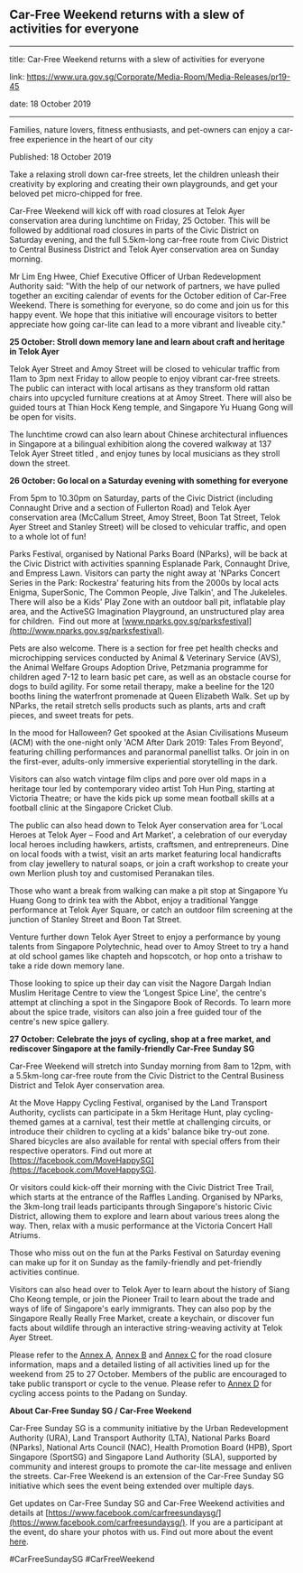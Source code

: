 ## Car-Free Weekend returns with a slew of activities for everyone

---

title: Car-Free Weekend returns with a slew of activities for everyone

link: https://www.ura.gov.sg/Corporate/Media-Room/Media-Releases/pr19-45

date: 18 October 2019

---

Families, nature lovers, fitness enthusiasts, and pet-owners can enjoy a car-free experience in the heart of our city

Published: 18 October 2019

Take a relaxing stroll down car-free streets, let the children unleash their creativity by exploring and creating their own playgrounds, and get your beloved pet micro-chipped for free.

Car-Free Weekend will kick off with road closures at Telok Ayer conservation area during lunchtime on Friday, 25 October. This will be followed by additional road closures in parts of the Civic District on Saturday evening, and the full 5.5km-long car-free route from Civic District to Central Business District and Telok Ayer conservation area on Sunday morning.

Mr Lim Eng Hwee, Chief Executive Officer of Urban Redevelopment Authority said: "With the help of our network of partners, we have pulled together an exciting calendar of events for the October edition of Car-Free Weekend. There is something for everyone, so do come and join us for this happy event. We hope that this initiative will encourage visitors to better appreciate how going car-lite can lead to a more vibrant and liveable city."

**25 October: Stroll down memory lane and learn about craft and heritage in Telok Ayer**

Telok Ayer Street and Amoy Street will be closed to vehicular traffic from 11am to 3pm next Friday to allow people to enjoy vibrant car-free streets. The public can interact with local artisans as they transform old rattan chairs into upcycled furniture creations at at Amoy Street. There will also be guided tours at Thian Hock Keng temple, and Singapore Yu Huang Gong will be open for visits.

The lunchtime crowd can also learn about Chinese architectural influences in Singapore at a bilingual exhibition along the covered walkway at 137 Telok Ayer Street titled , and enjoy tunes by local musicians as they stroll down the street.

**26 October: Go local on a Saturday evening with something for everyone**

From 5pm to 10.30pm on Saturday, parts of the Civic District (including Connaught Drive and a section of Fullerton Road) and Telok Ayer conservation area (McCallum Street, Amoy Street, Boon Tat Street, Telok Ayer Street and Stanley Street) will be closed to vehicular traffic, and open to a whole lot of fun!

Parks Festival, organised by National Parks Board (NParks), will be back at the Civic District with activities spanning Esplanade Park, Connaught Drive, and Empress Lawn. Visitors can party the night away at 'NParks Concert Series in the Park: Rockestra' featuring hits from the 2000s by local acts Enigma, SuperSonic, The Common People, Jive Talkin', and The Jukeleles. There will also be a Kids' Play Zone with an outdoor ball pit, inflatable play area, and the ActiveSG Imagination Playground, an unstructured play area for children.  Find out more at [www.nparks.gov.sg/parksfestival](http://www.nparks.gov.sg/parksfestival).

Pets are also welcome. There is a section for free pet health checks and microchipping services conducted by Animal & Veterinary Service (AVS), the Animal Welfare Groups Adoption Drive, Petzmania programme for children aged 7-12 to learn basic pet care, as well as an obstacle course for dogs to build agility. For some retail therapy, make a beeline for the 120 booths lining the waterfront promenade at Queen Elizabeth Walk. Set up by NParks, the retail stretch sells products such as plants, arts and craft pieces, and sweet treats for pets.

In the mood for Halloween? Get spooked at the Asian Civilisations Museum (ACM) with the one-night only 'ACM After Dark 2019: Tales From Beyond', featuring chilling performances and paranormal panellist talks. Or join in on the first-ever, adults-only immersive experiential storytelling in the dark.

Visitors can also watch vintage film clips and pore over old maps in a heritage tour led by contemporary video artist Toh Hun Ping, starting at Victoria Theatre; or have the kids pick up some mean football skills at a football clinic at the Singapore Cricket Club.

The public can also head down to Telok Ayer conservation area for 'Local Heroes at Telok Ayer – Food and Art Market', a celebration of our everyday local heroes including hawkers, artists, craftsmen, and entrepreneurs. Dine on local foods with a twist, visit an arts market featuring local handicrafts from clay jewellery to natural soaps, or join a craft workshop to create your own Merlion plush toy and customised Peranakan tiles.

Those who want a break from walking can make a pit stop at Singapore Yu Huang Gong to drink tea with the Abbot, enjoy a traditional Yangge performance at Telok Ayer Square, or catch an outdoor film screening at the junction of Stanley Street and Boon Tat Street.

Venture further down Telok Ayer Street to enjoy a performance by young talents from Singapore Polytechnic, head over to Amoy Street to try a hand at old school games like chapteh and hopscotch, or hop onto a trishaw to take a ride down memory lane.

Those looking to spice up their day can visit the Nagore Dargah Indian Muslim Heritage Centre to view the ‘Longest Spice Line', the centre's attempt at clinching a spot in the Singapore Book of Records. To learn more about the spice trade, visitors can also join a free guided tour of the centre's new spice gallery.

**27 October: Celebrate the joys of cycling, shop at a free market, and rediscover Singapore at the family-friendly Car-Free Sunday SG**

Car-Free Weekend will stretch into Sunday morning from 8am to 12pm, with a 5.5km-long car-free route from the Civic District to the Central Business District and Telok Ayer conservation area.

At the Move Happy Cycling Festival, organised by the Land Transport Authority, cyclists can participate in a 5km Heritage Hunt, play cycling-themed games at a carnival, test their mettle at challenging circuits, or introduce their children to cycling at a kids' balance bike try-out zone. Shared bicycles are also available for rental with special offers from their respective operators. Find out more at [https://facebook.com/MoveHappySG](https://facebook.com/MoveHappySG).

Or visitors could kick-off their morning with the Civic District Tree Trail, which starts at the entrance of the Raffles Landing. Organised by NParks, the 3km-long trail leads participants through Singapore's historic Civic District, allowing them to explore and learn about various trees along the way. Then, relax with a music performance at the Victoria Concert Hall Atriums.

Those who miss out on the fun at the Parks Festival on Saturday evening can make up for it on Sunday as the family-friendly and pet-friendly activities continue.

Visitors can also head over to Telok Ayer to learn about the history of Siang Cho Keong temple, or join the Pioneer Trail to learn about the trade and ways of life of Singapore's early immigrants. They can also pop by the Singapore Really Really Free Market, create a keychain, or discover fun facts about wildlife through an interactive string-weaving activity at Telok Ayer Street.

Please refer to the [Annex A](https://www.ura.gov.sg/-/media/Corporate/Media-Room/2019/Oct/pr19-45a.pdf), [Annex B](https://www.ura.gov.sg/-/media/Corporate/Media-Room/2019/Oct/pr19-45b.pdf) and [Annex C](https://www.ura.gov.sg/-/media/Corporate/Media-Room/2019/Oct/pr19-45c.pdf) for the road closure information, maps and a detailed listing of all activities lined up for the weekend from 25 to 27 October. Members of the public are encouraged to take public transport or cycle to the venue. Please refer to [Annex D](https://www.ura.gov.sg/-/media/Corporate/Media-Room/2019/Oct/pr19-45d.pdf) for cycling access points to the Padang on Sunday.

**About Car-Free Sunday SG / Car-Free Weekend**

Car-Free Sunday SG is a community initiative by the Urban Redevelopment Authority (URA), Land Transport Authority (LTA), National Parks Board (NParks), National Arts Council (NAC), Health Promotion Board (HPB), Sport Singapore (SportSG) and Singapore Land Authority (SLA), supported by community and interest groups to promote the car-lite message and enliven the streets. Car-Free Weekend is an extension of the Car-Free Sunday SG initiative which sees the event being extended over multiple days.

Get updates on Car-Free Sunday SG and Car-Free Weekend activities and details at [https://www.facebook.com/carfreesundaysg/](https://www.facebook.com/carfreesundaysg/). If you are a participant at the event, do share your photos with us. Find out more about the event [here](https://www.ura.gov.sg/Corporate/Get-Involved/Go-Car-Lite/Car-Free-Sunday/CFS/About-CFS).

#CarFreeSundaySG #CarFreeWeekend
